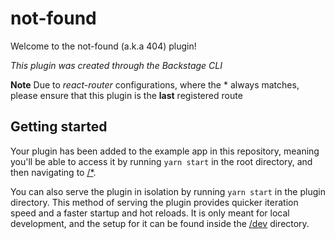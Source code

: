 # not-found

Welcome to the not-found (a.k.a 404) plugin!

_This plugin was created through the Backstage CLI_

**Note**
Due to _react-router_ configurations, where the \* always matches, please ensure that this plugin is the **last** registered route

## Getting started

Your plugin has been added to the example app in this repository, meaning you'll be able to access it by running `yarn start` in the root directory, and then navigating to [/\*](http://localhost:3000/*).

You can also serve the plugin in isolation by running `yarn start` in the plugin directory.
This method of serving the plugin provides quicker iteration speed and a faster startup and hot reloads.
It is only meant for local development, and the setup for it can be found inside the [/dev](./dev) directory.
